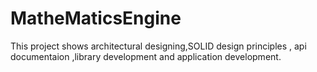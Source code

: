 # MatheMaticsEngine
This project shows architectural designing,SOLID design principles , api documentaion ,library development and application development.
